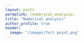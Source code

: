 ```yaml
---
layout: posts
permalink: /numerical-analysis/
title: "Numerical analysis"
author_profile: true
header:
  image: "/images/fort point.png"
---
```



